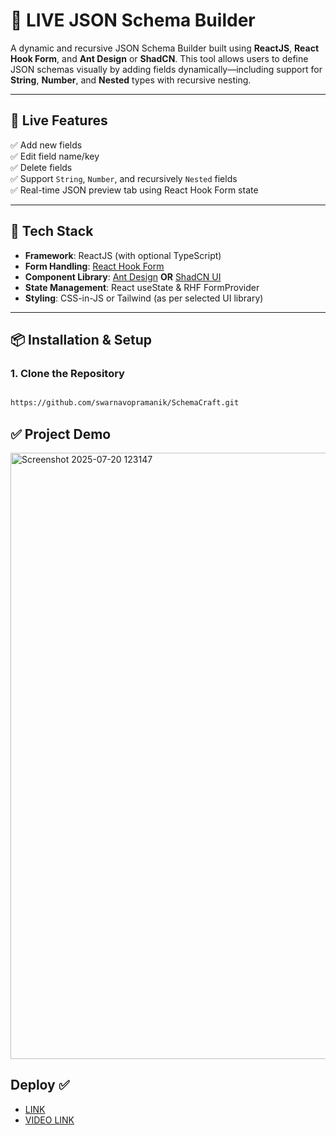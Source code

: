 # 🧩 LIVE JSON Schema Builder

A dynamic and recursive JSON Schema Builder built using **ReactJS**, **React Hook Form**, and **Ant Design** or **ShadCN**. This tool allows users to define JSON schemas visually by adding fields dynamically—including support for **String**, **Number**, and **Nested** types with recursive nesting.

---

## 🚀 Live Features

✅ Add new fields  
✅ Edit field name/key  
✅ Delete fields  
✅ Support `String`, `Number`, and recursively `Nested` fields  
✅ Real-time JSON preview tab using React Hook Form state

---

## 🧱 Tech Stack

- **Framework**: ReactJS (with optional TypeScript)
- **Form Handling**: [React Hook Form](https://react-hook-form.com/)
- **Component Library**: [Ant Design](https://ant.design/) **OR** [ShadCN UI](https://ui.shadcn.com/)
- **State Management**: React useState & RHF FormProvider
- **Styling**: CSS-in-JS or Tailwind (as per selected UI library)

---

## 📦 Installation & Setup

### 1. Clone the Repository

```bash

https://github.com/swarnavopramanik/SchemaCraft.git

```

## ✅ Project Demo 

<img width="1886" height="970" alt="Screenshot 2025-07-20 123147" src="https://github.com/user-attachments/assets/7a617570-b7f2-42a1-8a0f-1249c03c793d" />

## Deploy ✅

- [LINK](https://schemacraft-fawn.vercel.app/)
- [VIDEO LINK](https://vimeo.com/1103150284?share=copy)
